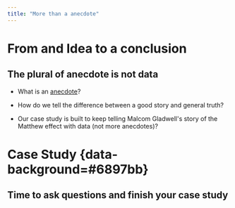 ```yaml
---
title: "More than a anecdote"
---
```


# From and Idea to a conclusion

## The plural of anecdote is not data

- What is an [anecdote](https://www.google.com/search?q=anecdote&oq=anecdote&aqs=chrome..69i57j69i60.1926j0j4&sourceid=chrome&ie=UTF-8)?

- How do we tell the difference between a good story and general truth?

- Our case study is built to keep telling Malcom Gladwell's story of the Matthew effect with data (not more anecdotes)?

# Case Study {data-background=#6897bb}

## Time to ask questions and finish your case study

